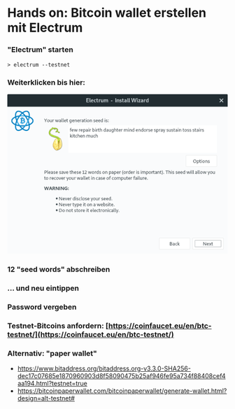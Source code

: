 # Hands on: Bitcoin wallet erstellen mit Electrum

### "Electrum" starten

    > electrum --testnet

### Weiterklicken bis hier:

![Electrum wallet seed](./pics/electrum_seed_created.png)

### 12 "seed words" abschreiben

### ... und neu eintippen

### Password vergeben

### Testnet-Bitcoins anfordern: [https://coinfaucet.eu/en/btc-testnet/](https://coinfaucet.eu/en/btc-testnet/)

    
### Alternativ: "paper wallet"

- https://www.bitaddress.org/bitaddress.org-v3.3.0-SHA256-dec17c07685e1870960903d8f58090475b25af946fe95a734f88408cef4aa194.html?testnet=true
- https://bitcoinpaperwallet.com/bitcoinpaperwallet/generate-wallet.html?design=alt-testnet#
